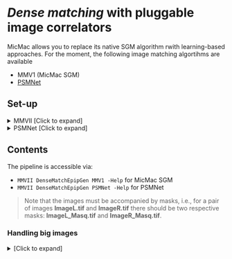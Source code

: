 # *Dense matching* with pluggable image correlators

MicMac allows you to replace its native SGM algorithm rwith learning-based approaches. For the moment, the following image matching algortihms are available
* MMV1 (MicMac SGM)
* [PSMNet](https://github.com/JiaRenChang/PSMNet)


## Set-up

<details>
  <summary>MMVII [Click to expand]</summary>

  There is no specific setting necessary to run the SGM native to MicMac.

</details>

<details>
  <summary>PSMNet [Click to expand]</summary>

1. Modify the variables inside ```install.sh``` and ```run.sh```:
* ```MODELPATH```
* ```DISPSCALE```

2. Create virtualenv, clone a modified version of PSMNet and install depedencies:

```sh
./install.sh
```

Virtualenv files are stored in python_env/, remove the directory to remove the virtualenv.

</details>


## Contents

The pipeline is accessible via:

* ```MMVII DenseMatchEpipGen MMV1 -Help``` for MicMac SGM
* ```MMVII DenseMatchEpipGen PSMNet -Help``` for PSMNet

> Note that the images must be accompanied by masks, i.e., for a pair of images **ImageL.tif** and **ImageR.tif** there should be two respective masks: **ImageL_Masq.tif** and **ImageR_Masq.tif**.


### Handling big images

<details>
  <summary>[Click to expand]</summary>
To match very big images, e.g., high-resolution satellite images, MicMac will partition the input image into several patches. The default patch size is set to [2000,1500], you can change it with the SzTile parameter, e.g.:

```sh
MMVII DenseMatchEpipGen PSMNet ImageL.tif ImageR.tif SzTile=[1024,1024]
```

By default MicMac will run the matching in parallel on all available processes. To limit the number of simulataneous processes (and avoid running into out-of-memory problems), use the parameter NbProc, e.g.:

```sh
MMVII DenseMatchEpipGen PSMNet ImageL.tif ImageR.tif SzTile=[1024,1024] NbProc=1
```

</details>
